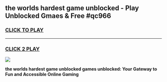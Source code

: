 
## the worlds hardest game unblocked - Play Unblocked Gmaes & Free #qc966
<h3>
<a href="https://premium.freeplayer.one?title=the_worlds_hardest_game_unblocked&ref=03M">CLICK TO PLAY</a></h3>
<hr>

<h3>
<a href="https://premium.freeplayer.one?title=the_worlds_hardest_game_unblocked&ref=03M">CLICK 2 PLAY</a>
  
</h3>

<a href="https://premium.freeplayer.one?title=the_worlds_hardest_game_unblocked&ref=03M"><img src="https://clearcache.store/games.png"></a>


**the worlds hardest game unblocked games unblocked: Your Gateway to Fun and Accessible Online Gaming**
